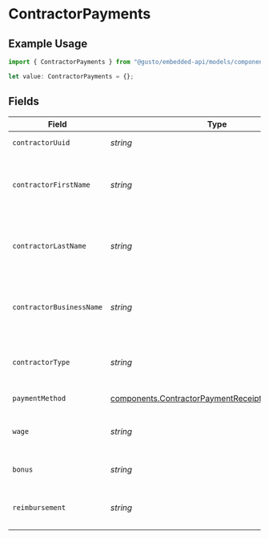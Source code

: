 # ContractorPayments

## Example Usage

```typescript
import { ContractorPayments } from "@gusto/embedded-api/models/components/contractorpaymentreceipt.js";

let value: ContractorPayments = {};
```

## Fields

| Field                                                                                                                | Type                                                                                                                 | Required                                                                                                             | Description                                                                                                          |
| -------------------------------------------------------------------------------------------------------------------- | -------------------------------------------------------------------------------------------------------------------- | -------------------------------------------------------------------------------------------------------------------- | -------------------------------------------------------------------------------------------------------------------- |
| `contractorUuid`                                                                                                     | *string*                                                                                                             | :heavy_minus_sign:                                                                                                   | The UUID of the contractor.                                                                                          |
| `contractorFirstName`                                                                                                | *string*                                                                                                             | :heavy_minus_sign:                                                                                                   | The first name of the contractor. Applies when `contractor_type` is `Individual`.                                    |
| `contractorLastName`                                                                                                 | *string*                                                                                                             | :heavy_minus_sign:                                                                                                   | The last name of the contractor.  Applies when `contractor_type` is `Individual`.                                    |
| `contractorBusinessName`                                                                                             | *string*                                                                                                             | :heavy_minus_sign:                                                                                                   | The business name of the contractor. Applies when `contractor_type` is `Business`.                                   |
| `contractorType`                                                                                                     | *string*                                                                                                             | :heavy_minus_sign:                                                                                                   | The type of contractor.<br/><br/>`Individual` `Business`                                                             |
| `paymentMethod`                                                                                                      | [components.ContractorPaymentReceiptPaymentMethod](../../models/components/contractorpaymentreceiptpaymentmethod.md) | :heavy_minus_sign:                                                                                                   | The payment method.                                                                                                  |
| `wage`                                                                                                               | *string*                                                                                                             | :heavy_minus_sign:                                                                                                   | The fixed wage of the payment, regardless of hours worked.                                                           |
| `bonus`                                                                                                              | *string*                                                                                                             | :heavy_minus_sign:                                                                                                   | The bonus amount in the payment.                                                                                     |
| `reimbursement`                                                                                                      | *string*                                                                                                             | :heavy_minus_sign:                                                                                                   | The reimbursement amount in the payment.                                                                             |